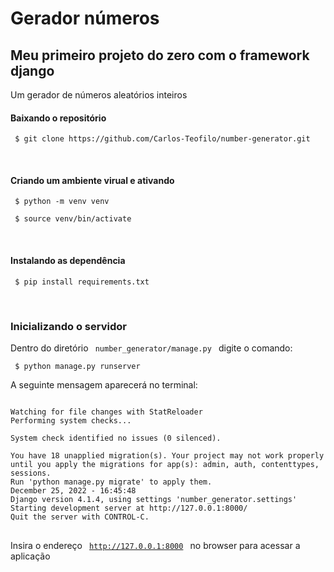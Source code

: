 # Gerador números

## Meu primeiro projeto do zero com o framework django
Um gerador de números aleatórios inteiros

#### Baixando o repositório
<pre>
<code> $ git clone https://github.com/Carlos-Teofilo/number-generator.git </code>
</pre>
<br>

#### Criando um ambiente virual e ativando
<pre>
<code> $ python -m venv venv</code>
</pre>
<pre>
<code> $ source venv/bin/activate</code>
</pre>
<br>

#### Instalando as dependência
<pre>
<code> $ pip install requirements.txt</code>
</pre>
<br>

### Inicializando o servidor
Dentro do diretório <code> number_generator/manage.py </code> digite o comando:

<pre>
<code> $ python manage.py runserver</code>
</pre>

A seguinte mensagem aparecerá no terminal:

<pre>
<code>
Watching for file changes with StatReloader
Performing system checks...

System check identified no issues (0 silenced).

You have 18 unapplied migration(s). Your project may not work properly until you apply the migrations for app(s): admin, auth, contenttypes, sessions.
Run 'python manage.py migrate' to apply them.
December 25, 2022 - 16:45:48
Django version 4.1.4, using settings 'number_generator.settings'
Starting development server at http://127.0.0.1:8000/
Quit the server with CONTROL-C.
</code>
</pre>

Insira o endereço <code> http://127.0.0.1:8000 </code> no browser para acessar a aplicação